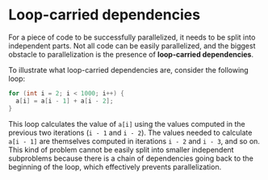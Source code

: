 # Loop-carried dependencies

For a piece of code to be successfully parallelized, it needs to be split into
independent parts. Not all code can be easily parallelized, and the biggest
obstacle to parallelization is the presence of **loop-carried dependencies**.

To illustrate what loop-carried dependencies are, consider the following loop:

```c
for (int i = 2; i < 1000; i++) {
  a[i] = a[i - 1] + a[i - 2];
}
```

This loop calculates the value of `a[i]` using the values computed in the
previous two iterations (`i - 1` and `i - 2`). The values needed to calculate
`a[i - 1]` are themselves computed in iterations `i - 2` and `i - 3`, and so on.
This kind of problem cannot be easily split into smaller independent
subproblems because there is a chain of dependencies going back to the beginning
of the loop, which effectively prevents parallelization.
